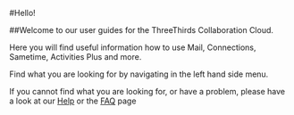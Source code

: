 #Hello!

##Welcome to our user guides for the ThreeThirds Collaboration Cloud.

Here you will find useful information how to use Mail, Connections, Sametime, Activities Plus and more.

Find what you are looking for by navigating in the left hand side menu.

If you cannot find what you are looking for, or have a problem, please have a look at our [Help](https://docs.collab.cloud/help/troubleshooting-support) or the [FAQ](https://docs.collab.cloud/help/faq) page
